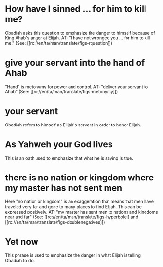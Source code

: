 # How have I sinned ... for him to kill me?

Obadiah asks this question to emphasize the danger to himself because of King Ahab's anger at Elijah. AT: "I have not wronged you ... for him to kill me." (See: [[rc://en/ta/man/translate/figs-rquestion]])

# give your servant into the hand of Ahab

"Hand" is metonymy for power and control. AT: "deliver your servant to Ahab" (See: [[rc://en/ta/man/translate/figs-metonymy]])

# your servant

Obadiah refers to himself as Elijah's servant in order to honor Elijah.

# As Yahweh your God lives

This is an oath used to emphasize that what he is saying is true.

# there is no nation or kingdom where my master has not sent men

Here "no nation or kingdom" is an exaggeration that means that men have traveled very far and gone to many places to find Elijah. This can be expressed positively. AT: "my master has sent men to nations and kingdoms near and far" (See: [[rc://en/ta/man/translate/figs-hyperbole]] and [[rc://en/ta/man/translate/figs-doublenegatives]])

# Yet now

This phrase is used to emphasize the danger in what Elijah is telling Obadiah to do.